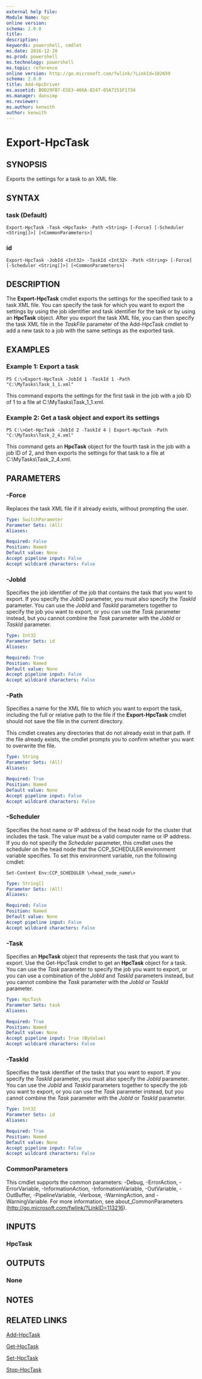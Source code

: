 ```yaml
---
external help file:
Module Name: hpc
online version:
schema: 2.0.0
title:
description:
keywords: powershell, cmdlet
ms.date: 2016-12-20
ms.prod: powershell
ms.technology: powershell
ms.topic: reference
online version: http://go.microsoft.com/fwlink/?LinkId=182659
schema: 2.0.0
title: Add-HpcDriver
ms.assetid: B0D29FB7-E5E3-466A-8247-05A7151F1734
ms.manager: dansimp
ms.reviewer:
ms.author: kenwith
author: kenwith
---
```


# Export-HpcTask

## SYNOPSIS
Exports the settings for a task to an XML file.

## SYNTAX

### task (Default)
```
Export-HpcTask -Task <HpcTask> -Path <String> [-Force] [-Scheduler <String[]>] [<CommonParameters>]
```

### id
```
Export-HpcTask -JobId <Int32> -TaskId <Int32> -Path <String> [-Force] [-Scheduler <String[]>] [<CommonParameters>]
```

## DESCRIPTION
The **Export-HpcTask** cmdlet exports the settings for the specified task to a task XML file.
You can specify the task for which you want to export the settings by using the job identifier and task identifier for the task or by using an **HpcTask** object.
After you export the task XML file, you can then specify the task XML file in the *TaskFile* parameter of the Add-HpcTask cmdlet to add a new task to a job with the same settings as the exported task.

## EXAMPLES

### Example 1: Export a task
```
PS C:\>Export-HpcTask -JobId 1 -TaskId 1 -Path "C:\MyTasks\Task_1_1.xml"
```

This command exports the settings for the first task in the job with a job ID of 1 to a file at C:\MyTasks\Task_1_1.xml.

### Example 2: Get a task object and export its settings
```
PS C:\>Get-HpcTask -JobId 2 -TaskId 4 | Export-HpcTask -Path "C:\MyTasks\Task_2_4.xml"
```

This command gets an **HpcTask** object for the fourth task in the job with a job ID of 2, and then exports the settings for that task to a file at C:\MyTasks\Task_2_4.xml.

## PARAMETERS

### -Force
Replaces the task XML file if it already exists, without prompting the user.

```yaml
Type: SwitchParameter
Parameter Sets: (All)
Aliases:

Required: False
Position: Named
Default value: None
Accept pipeline input: False
Accept wildcard characters: False
```

### -JobId
Specifies the job identifier of the job that contains the task that you want to export.
If you specify the *JobID* parameter, you must also specify the *TaskId* parameter.
You can use the *JobId* and *TaskId* parameters together to specify the job you want to export, or you can use the *Task* parameter instead, but you cannot combine the *Task* parameter with the *JobId* or *TaskId* parameter.

```yaml
Type: Int32
Parameter Sets: id
Aliases:

Required: True
Position: Named
Default value: None
Accept pipeline input: False
Accept wildcard characters: False
```

### -Path
Specifies a name for the XML file to which you want to export the task, including the full or relative path to the file if the **Export-HpcTask** cmdlet should not save the file in the current directory.

This cmdlet creates any directories that do not already exist in that path.
If the file already exists, the cmdlet prompts you to confirm whether you want to overwrite the file.

```yaml
Type: String
Parameter Sets: (All)
Aliases:

Required: True
Position: Named
Default value: None
Accept pipeline input: False
Accept wildcard characters: False
```

### -Scheduler
Specifies the host name or IP address of the head node for the cluster that includes the task.
The value must be a valid computer name or IP address.
If you do not specify the *Scheduler* parameter, this cmdlet uses the scheduler on the head node that the CCP_SCHEDULER environment variable specifies.
To set this environment variable, run the following cmdlet:

`Set-Content Env:CCP_SCHEDULER \<head_node_name\>`

```yaml
Type: String[]
Parameter Sets: (All)
Aliases:

Required: False
Position: Named
Default value: None
Accept pipeline input: False
Accept wildcard characters: False
```

### -Task
Specifies an **HpcTask** object that represents the task that you want to export.
Use the Get-HpcTask cmdlet to get an **HpcTask** object for a task.
You can use the *Task* parameter to specify the job you want to export, or you can use a combination of the *JobId* and *TaskId* parameters instead, but you cannot combine the *Task* parameter with the *JobId* or *TaskId* parameter.

```yaml
Type: HpcTask
Parameter Sets: task
Aliases:

Required: True
Position: Named
Default value: None
Accept pipeline input: True (ByValue)
Accept wildcard characters: False
```

### -TaskId
Specifies the task identifier of the tasks that you want to export.
If you specify the *TaskId* parameter, you must also specify the *JobId* parameter.
You can use the *JobId* and *TaskId* parameters together to specify the job you want to export, or you can use the *Task* parameter instead, but you cannot combine the *Task* parameter with the *JobId* or *TaskId* parameter.

```yaml
Type: Int32
Parameter Sets: id
Aliases:

Required: True
Position: Named
Default value: None
Accept pipeline input: False
Accept wildcard characters: False
```

### CommonParameters
This cmdlet supports the common parameters: -Debug, -ErrorAction, -ErrorVariable, -InformationAction, -InformationVariable, -OutVariable, -OutBuffer, -PipelineVariable, -Verbose, -WarningAction, and -WarningVariable. For more information, see about_CommonParameters (http://go.microsoft.com/fwlink/?LinkID=113216).

## INPUTS

### HpcTask

## OUTPUTS

### None

## NOTES

## RELATED LINKS

[Add-HpcTask](./Add-HpcTask.md)

[Get-HpcTask](./Get-HpcTask.md)

[Set-HpcTask](./Set-HpcTask.md)

[Stop-HpcTask](./Stop-HpcTask.md)
